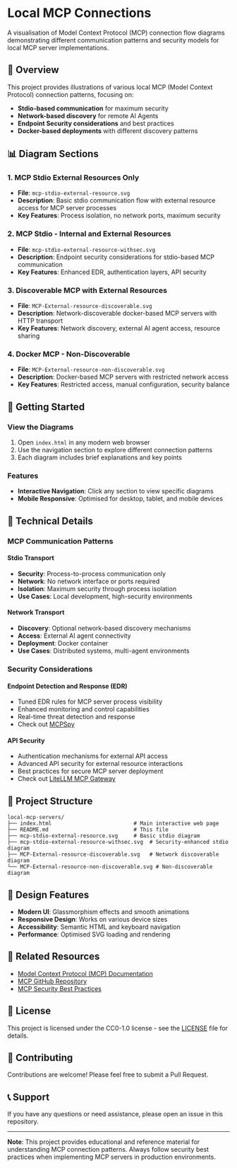 # Local MCP Connections

A visualisation of Model Context Protocol (MCP) connection flow diagrams demonstrating different communication patterns and security models for local MCP server implementations.

## 🎯 Overview

This project provides illustrations of various local MCP (Model Context Protocol) connection patterns, focusing on:

- **Stdio-based communication** for maximum security
- **Network-based discovery** for remote AI Agents
- **Endpoint Security considerations** and best practices
- **Docker-based deployments** with different discovery patterns

## 📊 Diagram Sections

### 1. MCP Stdio External Resources Only
- **File**: `mcp-stdio-external-resource.svg`
- **Description**: Basic stdio communication flow with external resource access for MCP server processes
- **Key Features**: Process isolation, no network ports, maximum security

### 2. MCP Stdio - Internal and External Resources
- **File**: `mcp-stdio-external-resource-withsec.svg`
- **Description**: Endpoint security considerations for stdio-based MCP communication
- **Key Features**: Enhanced EDR, authentication layers, API security

### 3. Discoverable MCP with External Resources
- **File**: `MCP-External-resource-discoverable.svg`
- **Description**: Network-discoverable docker-based MCP servers with HTTP transport
- **Key Features**: Network discovery, external AI agent access, resource sharing

### 4. Docker MCP - Non-Discoverable
- **File**: `MCP-External-resource-non-discoverable.svg`
- **Description**: Docker-based MCP servers with restricted network access
- **Key Features**: Restricted access, manual configuration, security balance

## 🚀 Getting Started

### View the Diagrams
1. Open `index.html` in any modern web browser
2. Use the navigation section to explore different connection patterns
3. Each diagram includes brief explanations and key points

### Features
- **Interactive Navigation**: Click any section to view specific diagrams
- **Mobile Responsive**: Optimised for desktop, tablet, and mobile devices

## 🔧 Technical Details

### MCP Communication Patterns

#### Stdio Transport
- **Security**: Process-to-process communication only
- **Network**: No network interface or ports required
- **Isolation**: Maximum security through process isolation
- **Use Cases**: Local development, high-security environments

#### Network Transport
- **Discovery**: Optional network-based discovery mechanisms
- **Access**: External AI agent connectivity
- **Deployment**: Docker container
- **Use Cases**: Distributed systems, multi-agent environments

### Security Considerations

#### Endpoint Detection and Response (EDR)
- Tuned EDR rules for MCP server process visibility
- Enhanced monitoring and control capabilities
- Real-time threat detection and response
- Check out [MCPSpy](https://github.com/DarkChariot/mcpspy)

#### API Security
- Authentication mechanisms for external API access
- Advanced API security for external resource interactions
- Best practices for secure MCP server deployment
- Check out [LiteLLM MCP Gateway](https://docs.litellm.ai/docs/mcp)

## 📁 Project Structure

```
local-mcp-servers/
├── index.html                          # Main interactive web page
├── README.md                           # This file
├── mcp-stdio-external-resource.svg     # Basic stdio diagram
├── mcp-stdio-external-resource-withsec.svg  # Security-enhanced stdio diagram
├── MCP-External-resource-discoverable.svg   # Network discoverable diagram
└── MCP-External-resource-non-discoverable.svg # Non-discoverable diagram
```

## 🎨 Design Features

- **Modern UI**: Glassmorphism effects and smooth animations
- **Responsive Design**: Works on various device sizes
- **Accessibility**: Semantic HTML and keyboard navigation
- **Performance**: Optimised SVG loading and rendering

## 🔗 Related Resources

- [Model Context Protocol (MCP) Documentation](https://modelcontextprotocol.io/)
- [MCP GitHub Repository](https://github.com/modelcontextprotocol)
- [MCP Security Best Practices](https://modelcontextprotocol.io/docs/security)

## 📄 License

This project is licensed under the CC0-1.0 license - see the [LICENSE](LICENSE) file for details.

## 🤝 Contributing

Contributions are welcome! Please feel free to submit a Pull Request.

## 📞 Support

If you have any questions or need assistance, please open an issue in this repository.

---

**Note**: This project provides educational and reference material for understanding MCP connection patterns. Always follow security best practices when implementing MCP servers in production environments.
